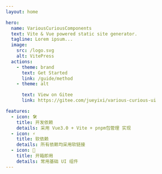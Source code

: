 ```yaml
---
layout: home

hero:
  name: VariousCuriousComponents
  text: Vite & Vue powered static site generator.
  tagline: Lorem ipsum...
  image:
    src: /logo.svg
    alt: VitePress
  actions:
    - theme: brand
      text: Get Started
      link: /guide/method
    - theme: alt

      text: View on Gitee
      link: https://gitee.com/jueyixi/various-curious-ui

features:
  - icon: 🛠️
    title: 开发依赖
    details: 采用 Vue3.0 + Vite + pnpm包管理 实现
  - icon: ⚡️
    title: 软依赖
    details: 所有依赖均采用软链接
  - icon: 🚀
    title: 开箱即用
    details: 常用基础 UI 组件
---
```

